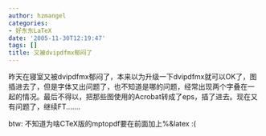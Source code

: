 ```yaml
---
author: hzmangel
categories:
- 好东东LaTeX
date: '2005-11-30T12:19:47'
tags: []
title: 又被dvipdfmx郁闷了
---
```

昨天在寝室又被dvipdfmx郁闷了，本来以为升级一下dvipdfmx就可以OK了，图插进去了，但是字体又出问题了，也不知道是哪的问题，经常出现两个字叠在一
起的情况。最后不得以，把那些图使用的Acrobat转成了eps，插了进去。现在又有问题了，继续FT.......



btw: 不知道为啥CTeX版的mptopdf要在前面加上%&amp;latex :(